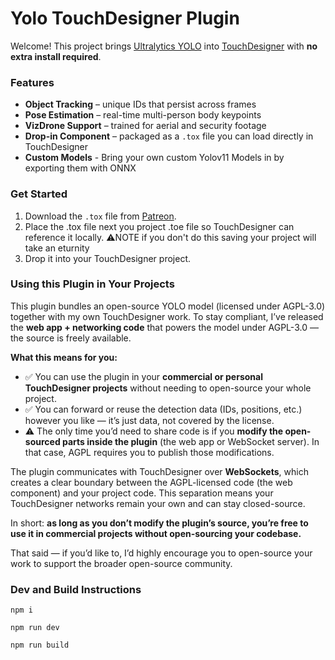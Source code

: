 # Yolo TouchDesigner Plugin

Welcome! This project brings [Ultralytics YOLO](https://github.com/ultralytics/ultralytics) into [TouchDesigner](https://derivative.ca/) with **no extra install required**.

### Features

-   **Object Tracking** – unique IDs that persist across frames
-   **Pose Estimation** – real-time multi-person body keypoints
-   **VizDrone Support** – trained for aerial and security footage
-   **Drop-in Component** – packaged as a `.tox` file you can load directly in TouchDesigner
-   **Custom Models** - Bring your own custom Yolov11 Models in by exporting them with ONNX

### Get Started

1. Download the `.tox` file from [Patreon](https://www.patreon.com/c/blankensmithing).
2. Place the .tox file next you project .toe file so TouchDesigner can reference it locally. ⚠️NOTE if you don't do this saving your project will take an eturnity
3. Drop it into your TouchDesigner project.

### Using this Plugin in Your Projects

This plugin bundles an open-source YOLO model (licensed under AGPL-3.0) together with my own TouchDesigner work. To stay compliant, I’ve released the **web app + networking code** that powers the model under AGPL-3.0 — the source is freely available.

**What this means for you:**

-   ✅ You can use the plugin in your **commercial or personal TouchDesigner projects** without needing to open-source your whole project.
-   ✅ You can forward or reuse the detection data (IDs, positions, etc.) however you like — it’s just data, not covered by the license.
-   ⚠️ The only time you’d need to share code is if you **modify the open-sourced parts inside the plugin** (the web app or WebSocket server). In that case, AGPL requires you to publish those modifications.

The plugin communicates with TouchDesigner over **WebSockets**, which creates a clear boundary between the AGPL-licensed code (the web component) and your project code. This separation means your TouchDesigner networks remain your own and can stay closed-source.

In short: **as long as you don’t modify the plugin’s source, you’re free to use it in commercial projects without open-sourcing your codebase.**

That said — if you’d like to, I’d highly encourage you to open-source your work to support the broader open-source community.

### Dev and Build Instructions

`npm i`

`npm run dev`

`npm run build`
